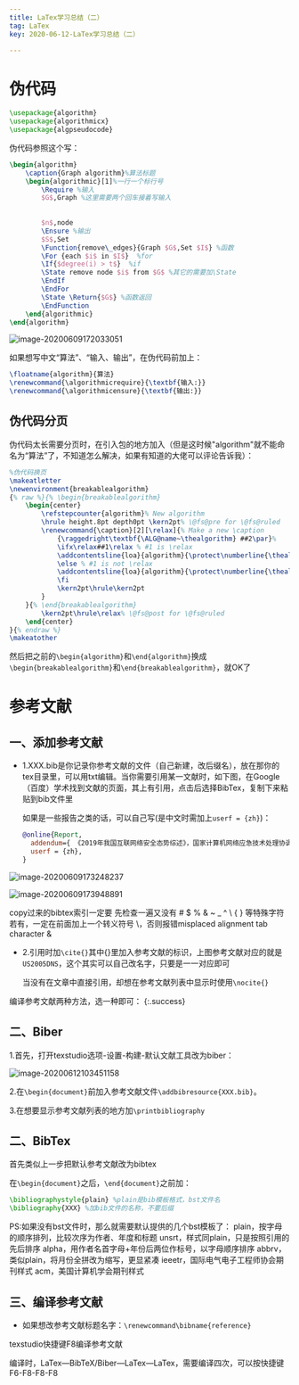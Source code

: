```yaml
---
title: LaTex学习总结（二）
tag: LaTex
key: 2020-06-12-LaTex学习总结（二）

---
```


# 伪代码

```latex
\usepackage{algorithm}  
\usepackage{algorithmicx}  
\usepackage{algpseudocode} 
```

伪代码参照这个写：

```latex
\begin{algorithm}
	\caption{Graph algorithm}%算法标题
	\begin{algorithmic}[1]%一行一个标行号
		\Require %输入
		$G$,Graph %这里需要两个回车接着写输入
		
		
		$n$,node
		\Ensure %输出
		$S$,Set
		\Function{remove\_edges}{Graph $G$,Set $I$} %函数
		\For {each $i$ in $I$}  %for
		\If{$degree(i) > t$}  %if
		\State remove node $i$ from $G$ %其它的需要加\State
		\EndIf
		\EndFor
		\State \Return{$G$} %函数返回
		\EndFunction
	\end{algorithmic}
\end{algorithm}
```

![image-20200609172033051](https://xdo0.github.io/imgsrc/image-20200609172033051.png)

如果想写中文“算法”、“输入、输出”，在伪代码前加上：

```latex
\floatname{algorithm}{算法} 
\renewcommand{\algorithmicrequire}{\textbf{输入:}}  
\renewcommand{\algorithmicensure}{\textbf{输出:}}  
```

## 伪代码分页

伪代码太长需要分页时，在引入包的地方加入（但是这时候"algorithm"就不能命名为“算法”了，不知道怎么解决，如果有知道的大佬可以评论告诉我）：

```latex
%伪代码换页
\makeatletter
\newenvironment{breakablealgorithm}
{% raw %}{% \begin{breakablealgorithm}
	\begin{center}
		\refstepcounter{algorithm}% New algorithm
		\hrule height.8pt depth0pt \kern2pt% \@fs@pre for \@fs@ruled
		\renewcommand{\caption}[2][\relax]{% Make a new \caption
			{\raggedright\textbf{\ALG@name~\thealgorithm} ##2\par}%
			\ifx\relax##1\relax % #1 is \relax
			\addcontentsline{loa}{algorithm}{\protect\numberline{\thealgorithm}##2}%
			\else % #1 is not \relax
			\addcontentsline{loa}{algorithm}{\protect\numberline{\thealgorithm}##1}%
			\fi
			\kern2pt\hrule\kern2pt
		}
	}{% \end{breakablealgorithm}
		\kern2pt\hrule\relax% \@fs@post for \@fs@ruled
	\end{center}
}{% endraw %}
\makeatother
```

然后把之前的`\begin{algorithm}`和`\end{algorithm}`换成`\begin{breakablealgorithm}`和`\end{breakablealgorithm}`，就OK了

# 参考文献

## 一、添加参考文献

* 1.XXX.bib是你记录你参考文献的文件（自己新建，改后缀名），放在那你的tex目录里，可以用txt编辑。当你需要引用某一文献时，如下图，在Google（百度）学术找到文献的页面，其上有引用，点击后选择BibTex，复制下来粘贴到bib文件里

   如果是一些报告之类的话，可以自己写(是中文时需加上`userf = {zh}`)：

  ```bib
  @online{Report,
    addendum={ 《2019年我国互联网络安全态势综述》，国家计算机网络应急技术处理协调中心，2020年4月发布 },
    userf = {zh},
  }
  ```

![image-20200609173248237](https://xdo0.github.io/imgsrc/image-20200609173248237.png)

![image-20200609173948891](https://xdo0.github.io/imgsrc/image-20200609173948891.png)

copy过来的bibtex索引一定要 先检查一遍又没有 # $ % & ~ _ ^ \ { } 等特殊字符 若有，一定在前面加上一个转义符号 \，否则报错misplaced alignment tab character &

* 2.引用时加`\cite{}`其中{}里加入参考文献的标识，上图参考文献对应的就是`US2005DNS`，这个其实可以自己改名字，只要是一一对应即可

  当没有在文章中直接引用，却想在参考文献列表中显示时使用`\nocite{}`

编译参考文献两种方法，选一种即可：                                                                    {:.success}

##  二、Biber

1.首先，打开texstudio选项-设置-构建-默认文献工具改为biber：

![image-20200612103451158](https://xdo0.github.io/imgsrc/image-20200612103451158.png)

2.在`\begin{document}`前加入参考文献文件`\addbibresource{XXX.bib}`。

3.在想要显示参考文献列表的地方加`\printbibliography`

##  二、BibTex

首先类似上一步把默认参考文献改为bibtex

在`\begin{document}`之后，`\end{document}`之前加：

```latex
\bibliographystyle{plain} %plain是bib模板格式，bst文件名
\bibliography{XXX} %加bib文件的名称，不要后缀
```

PS:如果没有bst文件时，那么就需要默认提供的几个bst模板了：
		plain，按字母的顺序排列，比较次序为作者、年度和标题
		unsrt，样式同plain，只是按照引用的先后排序
		alpha，用作者名首字母+年份后两位作标号，以字母顺序排序
		abbrv，类似plain，将月份全拼改为缩写，更显紧凑
		ieeetr，国际电气电子工程师协会期刊样式
		acm，美国计算机学会期刊样式

## 三、编译参考文献

* 如果想改参考文献标题名字：`\renewcommand\bibname{reference}`

texstudio快捷键F8编译参考文献

编译时，LaTex—BibTeX/Biber—LaTex—LaTex，需要编译四次，可以按快捷键F6-F8-F8-F8


